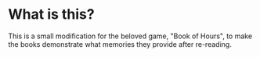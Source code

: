 # What is this?
This is a small modification for the beloved game, "Book of Hours", to make the books demonstrate what memories they provide after re-reading.

